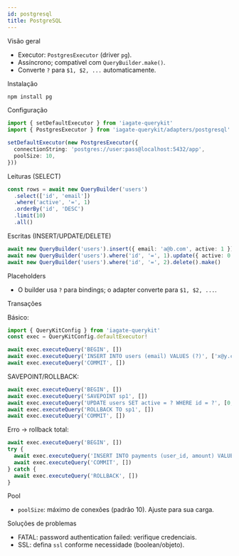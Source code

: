 ```yaml
---
id: postgresql
title: PostgreSQL
---
```


Visão geral

- Executor: `PostgresExecutor` (driver `pg`).
- Assíncrono; compatível com `QueryBuilder.make()`.
- Converte `?` para `$1, $2, ...` automaticamente.

Instalação
```bash
npm install pg
```

Configuração
```ts
import { setDefaultExecutor } from 'iagate-querykit'
import { PostgresExecutor } from 'iagate-querykit/adapters/postgresql'

setDefaultExecutor(new PostgresExecutor({
  connectionString: 'postgres://user:pass@localhost:5432/app',
  poolSize: 10,
}))
```

Leituras (SELECT)
```ts
const rows = await new QueryBuilder('users')
  .select(['id', 'email'])
  .where('active', '=', 1)
  .orderBy('id', 'DESC')
  .limit(10)
  .all()
```

Escritas (INSERT/UPDATE/DELETE)
```ts
await new QueryBuilder('users').insert({ email: 'a@b.com', active: 1 }).make()
await new QueryBuilder('users').where('id', '=', 1).update({ active: 0 }).make()
await new QueryBuilder('users').where('id', '=', 2).delete().make()
```

Placeholders

- O builder usa `?` para bindings; o adapter converte para `$1, $2, ...`.

Transações

Básico:
```ts
import { QueryKitConfig } from 'iagate-querykit'
const exec = QueryKitConfig.defaultExecutor!

await exec.executeQuery('BEGIN', [])
await exec.executeQuery('INSERT INTO users (email) VALUES (?)', ['x@y.com'])
await exec.executeQuery('COMMIT', [])
```

SAVEPOINT/ROLLBACK:
```ts
await exec.executeQuery('BEGIN', [])
await exec.executeQuery('SAVEPOINT sp1', [])
await exec.executeQuery('UPDATE users SET active = ? WHERE id = ?', [0, 1])
await exec.executeQuery('ROLLBACK TO sp1', [])
await exec.executeQuery('COMMIT', [])
```

Erro → rollback total:
```ts
await exec.executeQuery('BEGIN', [])
try {
  await exec.executeQuery('INSERT INTO payments (user_id, amount) VALUES (?, ?)', [1, 10])
  await exec.executeQuery('COMMIT', [])
} catch {
  await exec.executeQuery('ROLLBACK', [])
}
```

Pool

- `poolSize`: máximo de conexões (padrão 10). Ajuste para sua carga.

Soluções de problemas

- FATAL: password authentication failed: verifique credenciais.
- SSL: defina `ssl` conforme necessidade (boolean/objeto). 